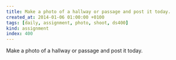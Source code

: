 ```yaml
---
title: Make a photo of a hallway or passage and post it today.
created_at: 2014-01-06 01:00:00 +0100
tags: [daily, assignment, photo, shoot, ds400]
kind: assignment
index: 400
---
```


Make a photo of a hallway or passage and post it today.
